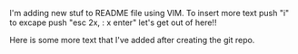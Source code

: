 I'm adding new stuf to README file using VIM. To insert more text push "i" to excape push "esc 2x, : x enter" let's get out of here!!

Here is some more text that I've added after creating the git repo.
